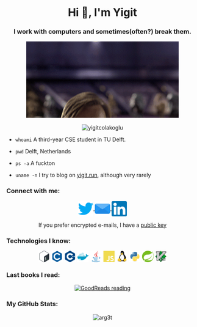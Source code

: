 <h1 align="center">Hi 👋, I'm Yigit</h1>

<h3 align="center">I work with computers and sometimes(often?) break them.</h3>

<p align="center"><img src="imgs/hello_there.gif"></p>

<p align="center"> <img src="https://komarev.com/ghpvc/?username=yigitcolakoglu&label=Profile%20views&color=0e75b6&style=flat" alt="yigitcolakoglu" /> </p>

- `whoami`  A third-year CSE student in TU Delft.

- `pwd` Delft, Netherlands

- `ps -a`  A fuckton

- `uname -n`   I try to blog on [yigit.run](https://yigit.run), although very rarely

<h3 align="left">Connect with me:</h3>
<p align="center">
	<a href="https://twitter.com/arg3t" target="blank">
		<img align="center" src="imgs/contact/twitter.svg" alt="twitter" height="40" width="40" />
	</a>
	<a href="mailto:yigitcolakoglu@hotmail.com" target="blank">
		<img align="center" src="imgs/contact/email.svg" alt="email" height="40" width="40" />
	</a>
	<a href="https://www.linkedin.com/in/yigitcolakoglu/" target="blank">
		<img align="center" src="imgs/contact/linkedin.svg" alt="linkedin" height="40" width="40" />
	</a>
</p>
<p align="center">
If you prefer encrypted e-mails, I have a <a href="https://keys.openpgp.org/search?q=9D26FDA9E051205C4DC8422611D306C40EAEC301">public key</a>
</p>

<h3 align="left">Technologies I know:</h3>
<p align="center">
		<img align="center" src="https://raw.githubusercontent.com/devicons/devicon/master/icons/bash/bash-original.svg" alt="devicon" height="30" width="30" />
		<img align="center" src="https://raw.githubusercontent.com/devicons/devicon/master/icons/c/c-plain.svg" alt="devicon" height="30" width="30" />
		<img align="center" src="https://raw.githubusercontent.com/devicons/devicon/master/icons/cplusplus/cplusplus-plain.svg" alt="devicon" height="30" width="30" />
		<img align="center" src="https://raw.githubusercontent.com/devicons/devicon/master/icons/docker/docker-plain.svg" alt="devicon" height="30" width="30" />
		<img align="center" src="https://raw.githubusercontent.com/devicons/devicon/master/icons/java/java-original.svg" alt="devicon" height="30" width="30" />
		<img align="center" src="https://raw.githubusercontent.com/devicons/devicon/master/icons/javascript/javascript-plain.svg" alt="devicon" height="30" width="30" />
		<img align="center" src="https://raw.githubusercontent.com/devicons/devicon/master/icons/linux/linux-original.svg" alt="devicon" height="30" width="30" />
		<img align="center" src="https://raw.githubusercontent.com/devicons/devicon/master/icons/python/python-original.svg" alt="devicon" height="30" width="30" />
		<img align="center" src="imgs/spring.svg" alt="devicon" height="30" width="30" />
		<img align="center" src="https://raw.githubusercontent.com/devicons/devicon/master/icons/vim/vim-original.svg" alt="devicon" height="30" width="30" />
</p>

<!---
<h3 align="left">Spotify listening now:</h3>
<a href="https://open.spotify.com/user/ygtclk1"><img src="https://spotify-readme-beta.vercel.app/api/spotify-playing" alt="Spotify Playing" width="350" /></a>
--->

<h3 align="left">Last books I read:</h3>
<div align="center">
    <a href="https://www.goodreads.com/user/show/56868698-yi-it-olako-lu">
        <img src="https://goodreads-readme.vercel.app/api/book?id=56868698" alt="GoodReads reading"/>
    </a>
</div>

<h3 align="left">My GitHub Stats:</h3>

<p align="center">
<img src="https://github-readme-stats.vercel.app/api/top-langs/?username=arg3t&layout=compact&theme=tokyonight&hide=scss,html,css&hide_title=true&exclude_repo=MyCity,FoodCloud,yigitcolakoglu.com&langs_count=8" alt="arg3t"/>
</p>

<!--h3 align="left">Weekly Coding Stats:</h3-->

<!--START_SECTION:waka-->
<!--END_SECTION:waka-->
